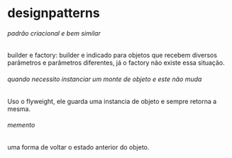 # designpatterns

###### padrão criacional e bem similar
builder e factory: builder e indicado para objetos que recebem diversos parâmetros e parâmetros diferentes, já o factory não existe essa situação.

###### quando necessito instanciar um monte de objeto e este não muda
Uso o flyweight, ele guarda uma instancia de objeto e sempre retorna a mesma.

###### memento
uma forma de voltar o estado anterior do objeto.